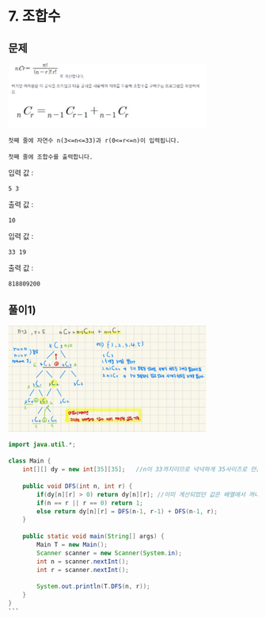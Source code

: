 # 7. 조합수
## 문제

<img src="/algorithm/inflearn_java_풀이/img/조합수%20문제.png" width="400px">

```
첫째 줄에 자연수 n(3<=n<=33)과 r(0<=r<=n)이 입력됩니다.

첫째 줄에 조합수를 출력합니다.
```

입력 값 :
```
5 3
```

출력 값 :
```
10
```

입력 값 :
```
33 19
```

출력 값 :
```
818809200
```

## 풀이1) 

<img src="/algorithm/inflearn_java_풀이/img/조합수(메모이제이션)풀이.jpeg" width="400px">

````java
import java.util.*;

class Main {
    int[][] dy = new int[35][35];   //n이 33까지이므로 넉넉하게 35사이즈로 만든다.

    public void DFS(int n, int r) {
        if(dy[n][r] > 0) return dy[n][r]; //이미 계산되었던 값은 배열에서 꺼내온 값을 리턴하도록 한다.
        if(n == r || r == 0) return 1;
        else return dy[n][r] = DFS(n-1, r-1) + DFS(n-1, r);
    }

	public static void main(String[] args) {
		Main T = new Main();
		Scanner scanner = new Scanner(System.in);
		int n = scanner.nextInt();
		int r = scanner.nextInt();
		
		System.out.println(T.DFS(n, r));
	}
}
```